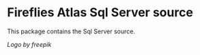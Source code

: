 ﻿# Fireflies Atlas Sql Server source

This package contains the Sql Server source.

_Logo by freepik_